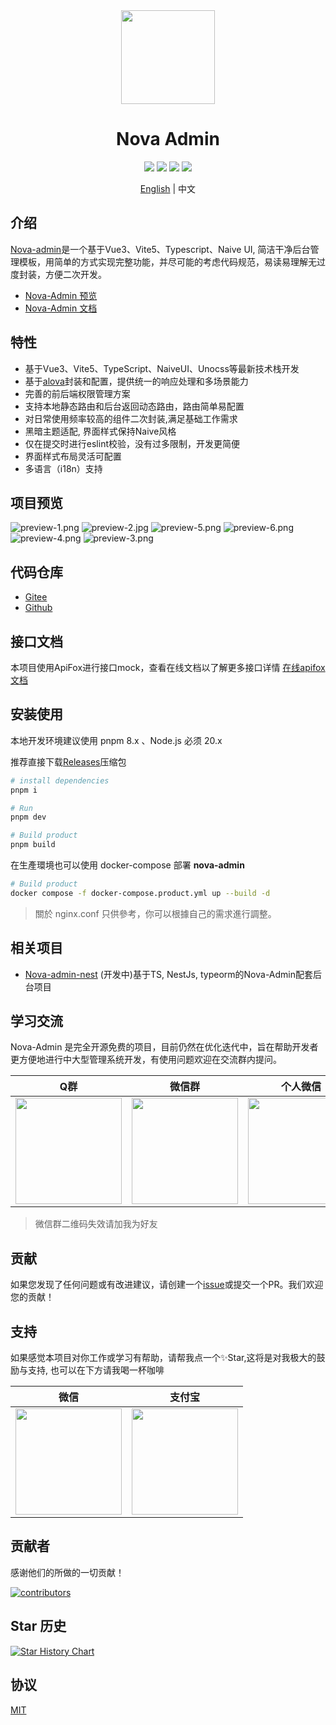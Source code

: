 <div align="center">
<img src="https://s2.loli.net/2023/10/27/WzQ4JLNV5epKh6X.png" style="width:150px"/>
    <h1>Nova Admin</h1>
</div>

<div align="center">
    <img src="https://img.shields.io/github/license/chansee97/nova-admin"/>
    <img src="https://badgen.net/github/stars/chansee97/nova-admin?icon=github"/>
    <img src="https://gitee.com/chansee97/nova-admin/badge/star.svg"/>
    <img src="https://img.shields.io/github/forks/chansee97/nova-admin"/>
</div>

<div align='center'>

  [English](./README.md) | 中文
</div>

## 介绍

[Nova-admin](https://github.com/chansee97/nova-admin)是一个基于Vue3、Vite5、Typescript、Naive UI, 简洁干净后台管理模板，用简单的方式实现完整功能，并尽可能的考虑代码规范，易读易理解无过度封装，方便二次开发。

- [Nova-Admin 预览](https://nova-admin.pages.dev/)
- [Nova-Admin 文档](https://nova-admin-docs.pages.dev/)

## 特性

- 基于Vue3、Vite5、TypeScript、NaiveUI、Unocss等最新技术栈开发
- 基于[alova](https://alova.js.org/)封装和配置，提供统一的响应处理和多场景能力
- 完善的前后端权限管理方案
- 支持本地静态路由和后台返回动态路由，路由简单易配置
- 对日常使用频率较高的组件二次封装,满足基础工作需求
- 黑暗主题适配, 界面样式保持Naive风格
- 仅在提交时进行eslint校验，没有过多限制，开发更简便
- 界面样式布局灵活可配置
- 多语言（i18n）支持

## 项目预览

![preview-1.png](https://s2.loli.net/2024/03/31/UZoajnEekMX9cLi.png)
![preview-2.jpg](https://s2.loli.net/2024/03/31/8VwMSyXWtO6avKg.jpg)
![preview-5.png](https://s2.loli.net/2024/03/31/TCtE2ZBU7MJ6HrY.png)
![preview-6.png](https://s2.loli.net/2024/03/31/YM1OrxZCimzLcd6.png)
![preview-4.png](https://s2.loli.net/2024/03/31/hgYHKjACqs7rcPV.png)
![preview-3.png](https://s2.loli.net/2024/03/31/TuYajAH9LWsMPf5.png)

## 代码仓库

- [Gitee](https://gitee.com/chansee97/nova-admin)
- [Github](https://github.com/chansee97/nova-admin)

## 接口文档

本项目使用ApiFox进行接口mock，查看在线文档以了解更多接口详情
[在线apifox文档](https://nova-admin.apifox.cn)

## 安装使用

本地开发环境建议使用 pnpm 8.x 、Node.js 必须 20.x

推荐直接下载[Releases](https://github.com/chansee97/nova-admin/releases)压缩包

```bash
# install dependencies
pnpm i

# Run
pnpm dev

# Build product
pnpm build

```

在生產環境也可以使用 docker-compose 部署 **nova-admin**
```bash
# Build product
docker compose -f docker-compose.product.yml up --build -d
```
> 關於 nginx.conf 只供參考，你可以根據自己的需求進行調整。

## 相关项目

- [Nova-admin-nest](https://github.com/chansee97/nove-admin-nest) (开发中)基于TS, NestJs, typeorm的Nova-Admin配套后台项目

## 学习交流

Nova-Admin 是完全开源免费的项目，目前仍然在优化迭代中，旨在帮助开发者更方便地进行中大型管理系统开发，有使用问题欢迎在交流群内提问。

| Q群 | 微信群 | 个人微信 |
| :--: |:--: |:--: |
| <img src="https://cdn.jsdelivr.net/gh/chansee97/static/nova-admin/q-group.png" width=170> | <img src="https://cdn.jsdelivr.net/gh/chansee97/static/nova-admin/wx-group.png" width=170>|<img src="https://cdn.jsdelivr.net/gh/chansee97/static/wechat.png" width=170>|

> 微信群二维码失效请加我为好友

## 贡献

如果您发现了任何问题或有改进建议，请创建一个[issue](nova-admin/issues/new)或提交一个PR。我们欢迎您的贡献！

## 支持

如果感觉本项目对你工作或学习有帮助，请帮我点一个✨Star,这将是对我极大的鼓励与支持, 也可以在下方请我喝一杯咖啡

| 微信 | 支付宝 |
| :--: |:--: |
| <img src="https://cdn.jsdelivr.net/gh/chansee97/static/sponsor-wechat.png" width=170> | <img src="https://cdn.jsdelivr.net/gh/chansee97/static/sponsor-alipay.png" width=170>|

## 贡献者

感谢他们的所做的一切贡献！

<a href="https://github.com/chansee97/nova-admin/graphs/contributors">
  <img src="https://contrib.rocks/image?repo=chansee97/nova-admin" alt="contributors" />
</a>

## Star 历史

[![Star History Chart](https://api.star-history.com/svg?repos=chansee97/nova-admin&type=Date)](https://star-history.com/#chansee97/nova-admin&Date)

## 协议

[MIT](LICENSE)
